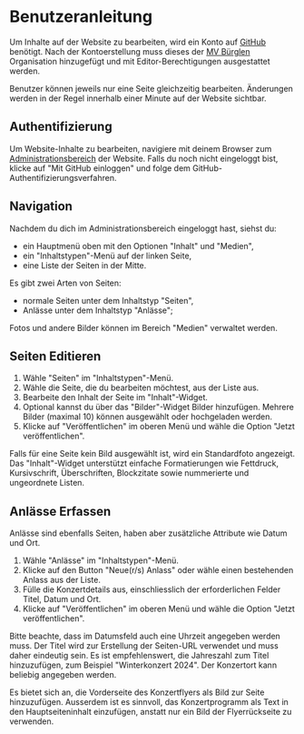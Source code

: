 # Benutzeranleitung

Um Inhalte auf der Website zu bearbeiten, wird ein Konto auf [GitHub](https://github.com) benötigt.
Nach der Kontoerstellung muss dieses der [MV Bürglen](https://github.com/mvbuerglen/) Organisation hinzugefügt und mit Editor-Berechtigungen ausgestattet werden.

Benutzer können jeweils nur eine Seite gleichzeitig bearbeiten.
Änderungen werden in der Regel innerhalb einer Minute auf der Website sichtbar.

## Authentifizierung

Um Website-Inhalte zu bearbeiten, navigiere mit deinem Browser zum [Administrationsbereich](https://mv-buerglen.ch/admin/) der Website.
Falls du noch nicht eingeloggt bist, klicke auf "Mit GitHub einloggen" und folge dem GitHub-Authentifizierungsverfahren.

## Navigation

Nachdem du dich im Administrationsbereich eingeloggt hast, siehst du:

- ein Hauptmenü oben mit den Optionen "Inhalt" und "Medien",
- ein "Inhaltstypen"-Menü auf der linken Seite,
- eine Liste der Seiten in der Mitte.

Es gibt zwei Arten von Seiten:

- normale Seiten unter dem Inhaltstyp "Seiten",
- Anlässe unter dem Inhaltstyp "Anlässe";

Fotos und andere Bilder können im Bereich "Medien" verwaltet werden.

## Seiten Editieren

1. Wähle "Seiten" im "Inhaltstypen"-Menü.
2. Wähle die Seite, die du bearbeiten möchtest, aus der Liste aus.
3. Bearbeite den Inhalt der Seite im "Inhalt"-Widget.
4. Optional kannst du über das "Bilder"-Widget Bilder hinzufügen.
   Mehrere Bilder (maximal 10) können ausgewählt oder hochgeladen werden.
5. Klicke auf "Veröffentlichen" im oberen Menü und wähle die Option "Jetzt veröffentlichen".

Falls für eine Seite kein Bild ausgewählt ist, wird ein Standardfoto angezeigt.
Das "Inhalt"-Widget unterstützt einfache Formatierungen wie Fettdruck, Kursivschrift, Überschriften, Blockzitate sowie nummerierte und ungeordnete Listen.

## Anlässe Erfassen

Anlässe sind ebenfalls Seiten, haben aber zusätzliche Attribute wie Datum und Ort.

1. Wähle "Anlässe" im "Inhaltstypen"-Menü.
2. Klicke auf den Button "Neue(r/s) Anlass" oder wähle einen bestehenden Anlass aus der Liste.
3. Fülle die Konzertdetails aus, einschliesslich der erforderlichen Felder Titel, Datum und Ort.
4. Klicke auf "Veröffentlichen" im oberen Menü und wähle die Option "Jetzt veröffentlichen".

Bitte beachte, dass im Datumsfeld auch eine Uhrzeit angegeben werden muss.
Der Titel wird zur Erstellung der Seiten-URL verwendet und muss daher eindeutig sein.
Es ist empfehlenswert, die Jahreszahl zum Titel hinzuzufügen, zum Beispiel "Winterkonzert 2024".
Der Konzertort kann beliebig angegeben werden.

Es bietet sich an, die Vorderseite des Konzertflyers als Bild zur Seite hinzuzufügen.
Ausserdem ist es sinnvoll, das Konzertprogramm als Text in den Hauptseiteninhalt einzufügen, anstatt nur ein Bild der Flyerrückseite zu verwenden.

